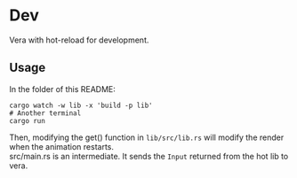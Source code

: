 # Dev
Vera with hot-reload for development.

## Usage
In the folder of this README:
```shell
cargo watch -w lib -x 'build -p lib'
# Another terminal
cargo run
```

Then, modifying the get() function in `lib/src/lib.rs` will modify the render when the animation restarts.  
src/main.rs is an intermediate. It sends the `Input` returned from the hot lib to vera.